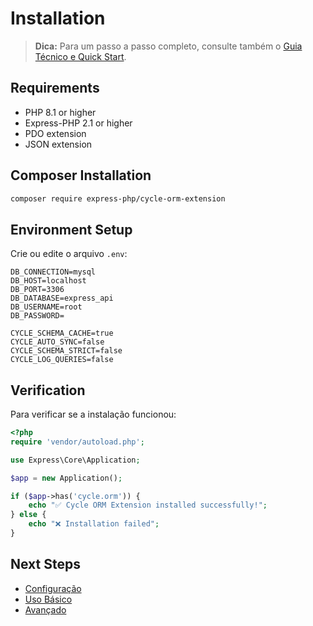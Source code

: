 # Installation

> **Dica:** Para um passo a passo completo, consulte também o [Guia Técnico e Quick Start](./guia-tecnico-quickstart.md).

## Requirements

- PHP 8.1 or higher
- Express-PHP 2.1 or higher
- PDO extension
- JSON extension

## Composer Installation

```bash
composer require express-php/cycle-orm-extension
```

## Environment Setup

Crie ou edite o arquivo `.env`:

```env
DB_CONNECTION=mysql
DB_HOST=localhost
DB_PORT=3306
DB_DATABASE=express_api
DB_USERNAME=root
DB_PASSWORD=

CYCLE_SCHEMA_CACHE=true
CYCLE_AUTO_SYNC=false
CYCLE_SCHEMA_STRICT=false
CYCLE_LOG_QUERIES=false
```

## Verification

Para verificar se a instalação funcionou:

```php
<?php
require 'vendor/autoload.php';

use Express\Core\Application;

$app = new Application();

if ($app->has('cycle.orm')) {
    echo "✅ Cycle ORM Extension installed successfully!";
} else {
    echo "❌ Installation failed";
}
```

## Next Steps

- [Configuração](configuration.md)
- [Uso Básico](usage.md)
- [Avançado](advanced.md)
